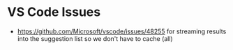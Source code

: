 # VS Code Issues

- https://github.com/Microsoft/vscode/issues/48255 for streaming results into the suggestion list so we don't have to cache (all)
